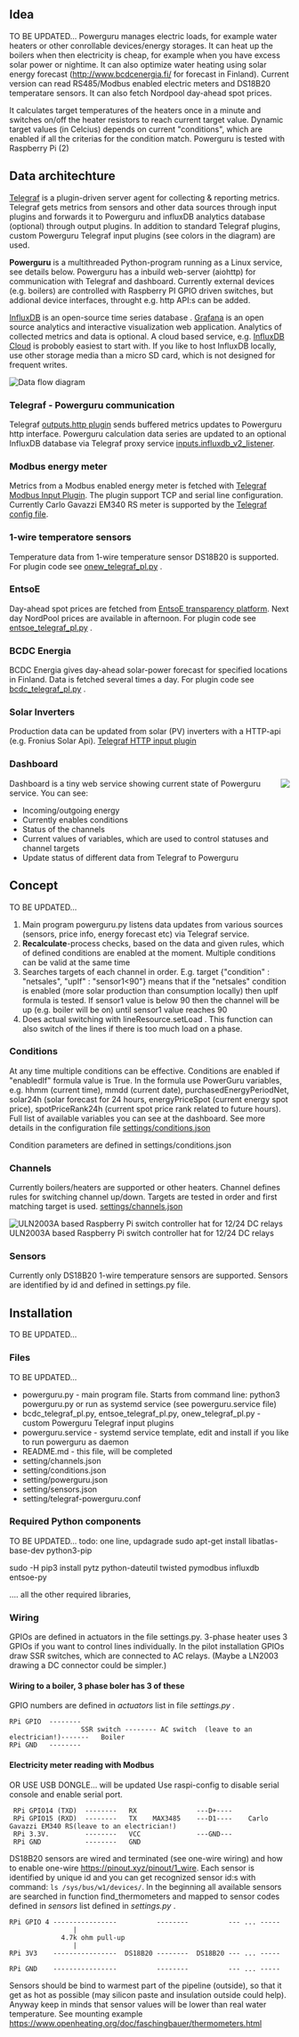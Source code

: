 ## Idea
TO BE UPDATED...
Powerguru manages electric loads, for example water heaters or other conrollable devices/energy storages. It can heat up the boilers when then electricity is cheap, for example when you have excess solar power or nightime. It can also optimize water heating using solar energy forecast (http://www.bcdcenergia.fi/ for forecast in Finland). Current version can read RS485/Modbus enabled electric meters and DS18B20 temperatare sensors. It can also fetch Nordpool day-ahead spot prices. 

It calculates target temperatures of the heaters once in a minute and switches on/off the heater resistors to reach current target value. Dynamic target values (in Celcius) depends on current "conditions", which are enabled if all the criterias for the condition match.   Powerguru is tested with Raspberry Pi (2)

## Data architechture
[Telegraf](https://github.com/influxdata/telegraf) is a plugin-driven server agent for collecting & reporting metrics. Telegraf gets metrics from sensors and other data sources through input plugins and forwards it to Powerguru and influxDB analytics database (optional) through output plugins. In addition to standard Telegraf plugins, custom Powerguru Telegraf input plugins (see colors in the diagram) are used. 

**Powerguru** is a multithreaded Python-program running as a Linux service, see details below. Powerguru has a inbuild web-server (aiohttp) for communication with Telegraf and dashboard. Currently external devices (e.g. boilers) are controlled with Raspberry PI GPIO driven switches, but addional device interfaces, throught e.g. http API:s can be added.

[InfluxDB](https://www.influxdata.com/) is an open-source time series database . [Grafana](https://grafana.com/) is an open source analytics and interactive visualization web application. Analytics of collected metrics and data is optional. A cloud based service, e.g. [InfluxDB Cloud](https://www.influxdata.com/products/influxdb-cloud/) is probobly easiest to start with. If you like to host InfluxDB locally, use other storage media than a micro SD card, which is not designed for frequent writes. 

![Data flow diagram](https://github.com/Olli69/powerguru/blob/main/docs/img/Powerguru%20data%20diagram.drawio.png?raw=true)

### Telegraf - Powerguru communication
Telegraf [outputs.http plugin](https://github.com/influxdata/telegraf/blob/release-1.21/plugins/outputs/http/README.md) sends buffered metrics updates to Powerguru http interface. Powerguru calculation data series are updated to an optional InfluxDB database via Telegraf proxy service [inputs.influxdb_v2_listener](https://github.com/influxdata/telegraf/blob/release-1.21/plugins/inputs/http_listener_v2/README.md).

### Modbus energy meter
Metrics from a Modbus enabled energy meter is fetched with [Telegraf Modbus Input Plugin](https://github.com/influxdata/telegraf/blob/master/plugins/inputs/modbus/README.md). The plugin support TCP and serial line configuration. Currently Carlo Gavazzi EM340 RS meter is supported by the [Telegraf config file](settings/telegraf-powerguru.conf).

### 1-wire temperatore sensors
Temperature data from 1-wire temperature sensor DS18B20 is supported. For plugin code see [onew_telegraf_pl.py](onew_telegraf_pl.py) .

### EntsoE
Day-ahead spot prices are fetched from [EntsoE transparency platform](https://transparency.entsoe.eu/). Next day NordPool prices are available in afternoon. For plugin code see [entsoe_telegraf_pl.py](entsoe_telegraf_pl.py) .

### BCDC Energia
BCDC Energia gives day-ahead solar-power forecast for specified locations in Finland. Data is fetched several times a day. For plugin code see [bcdc_telegraf_pl.py](bcdc_telegraf_pl.py) .

### Solar Inverters
Production data can be updated from solar (PV) inverters with a HTTP-api (e.g. Fronius Solar Api). [Telegraf HTTP input plugin](https://github.com/influxdata/telegraf/blob/release-1.21/plugins/inputs/http/README.md)

### Dashboard
<img align="right" src="https://github.com/Olli69/powerguru/blob/main/docs/img/powerguru-dashboard.png?raw=true">

Dashboard is a tiny web service showing current state of Powerguru service. You can see:
- Incoming/outgoing energy
- Currently enables conditions
- Status of the channels
- Current values of variables, which are used to control statuses and channel targets
- Update status of different data from Telegraf to Powerguru




## Concept
TO BE UPDATED...
1. Main program powerguru.py listens data updates from various sources (sensors, price info, energy forecast etc) via Telegraf service. 
2. **Recalculate**-process checks, based on the data and given rules, which of defined conditions are enabled at the moment. Multiple conditions can be valid at the same time
3. Searches targets of each channel in order. E.g. target {"condition" : "netsales", "upIf" : "sensor1<90"} means that if the "netsales" condition is enabled (more solar production than consumption locally) then upIf formula is tested. If sensor1 value is below 90 then the channel will be up (e.g. boiler will be on) until sensor1 value reaches 90
4. Does actual switching with lineResource.setLoad . This function can also switch of the lines if there is too much load on a phase.


### Conditions
At any time multiple conditions can be effective. Conditions are enabled if "enabledIf" formula value is True. In the formula use PowerGuru variables, e.g. hhmm (current time), mmdd (current date), purchasedEnergyPeriodNet, solar24h (solar forecast for 24 hours, energyPriceSpot (current energy spot price), spotPriceRank24h (current spot price rank related to future hours). Full list of available variables you can see at the dashboard. See more details in the configuration file [settings/conditions.json](settings/conditions.json)

Condition parameters are defined in settings/conditions.json

### Channels
Currently boilers/heaters are supported or other heaters. Channel defines rules for switching channel up/down. Targets are tested in order and first matching target is used. [settings/channels.json](settings/channels.json)

![ULN2003A based Raspberry Pi switch controller hat for 12/24 DC relays](https://github.com/Olli69/powerguru/blob/main/docs/img/raspi-protohat.jpg?raw=true)
ULN2003A based Raspberry Pi switch controller hat for 12/24 DC relays


### Sensors
Currently only DS18B20 1-wire temperature sensors are supported. Sensors are identified by id and  defined in settings.py file.

## Installation
TO BE UPDATED...

### Files
TO BE UPDATED...
* powerguru.py - main program file. Starts from command line:  python3 powerguru.py or run as systemd service (see powerguru.service file)
* bcdc_telegraf_pl.py, entsoe_telegraf_pl.py, onew_telegraf_pl.py - custom Powerguru Telegraf input plugins
* powerguru.service - systemd service template, edit and install if you like to run powerguru as daemon
* README.md - this file, will be completed 
* setting/channels.json  
* setting/conditions.json  
* setting/powerguru.json  
* setting/sensors.json  
* setting/telegraf-powerguru.conf

 

### Required Python components

TO BE UPDATED...
todo: one line, updagrade
sudo apt-get install libatlas-base-dev python3-pip

sudo -H pip3 install pytz  python-dateutil twisted pymodbus influxdb entsoe-py

 
.... all the other required libraries,

### Wiring
GPIOs are defined in actuators in the file settings.py. 3-phase heater uses 3 GPIOs if you want to control lines individually. In the pilot installation GPIOs draw SSR switches, which are connected to AC relays. (Maybe a LN2003 drawing a DC connector could be simpler.)

#### Wiring to a boiler, 3 phase boler has 3 of these
GPIO numbers are defined in _actuators_ list in file _settings.py_ .

    RPi GPIO  -------- 
                      SSR switch -------- AC switch  (leave to an electrician!)-------   Boiler
    RPi GND   -------- 
    
#### Electricity meter reading with Modbus
OR USE USB DONGLE... will be updated
Use raspi-config to disable serial console and enable serial port.

     RPi GPIO14 (TXD)  --------   RX               ---D+----
     RPi GPIO15 (RXD)  --------   TX    MAX3485    ---D1----    Carlo Gavazzi EM340 RS(leave to an electrician!)
     RPi 3.3V.         --------   VCC              ---GND---
     RPi GND           --------   GND
     
 
     
    
DS18B20 sensors are wired and terminated (see one-wire wiring) and how to enable one-wire https://pinout.xyz/pinout/1_wire.  Each sensor is identified by unique id and you can get recognized sensor id:s with command: `ls /sys/bus/w1/devices/`. In the beginning  all available sensors are searched in function find_thermometers and mapped to sensor codes defined in _sensors_ list defined in _settings.py_ .

    RPi GPIO 4 ----------------          --------          --- ... -----
                    |
                 4.7k ohm pull-up
                    |
    RPi 3V3    ----------------  DS18B20 --------  DS18B20 --- ... -----
    
    RPi GND    ----------------          --------          --- ... -----

Sensors should be bind to warmest part of the pipeline (outside), so that it get as hot as possible (may silicon paste and insulation outside could help). Anyway keep in minds that sensor values will be lower than real water temperature.  See mounting example https://www.openheating.org/doc/faschingbauer/thermometers.html 








